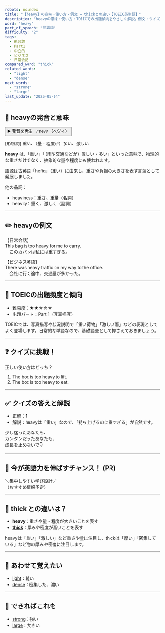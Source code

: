 ```yaml
---
robots: noindex
title: "【heavy】の意味・使い方・例文 ― thickとの違い【TOEIC英単語】"
description: "heavyの意味・使い方・TOEICでの出題傾向をやさしく解説。例文・クイズ付きでthickとの違いもわかりやすく学べます。"
word: "heavy"
part_of_speech: "形容詞"
difficulty: "2"
tags:
  - 形容詞
  - Part1
  - 中立的
  - ビジネス
  - 日常会話
compared_word: "thick"
related_words:
  - "light"
  - "dense"
next_words:
  - "strong"
  - "large"
last_update: "2025-05-04"
---
```


## 🔰 heavyの発音と意味

<button class="play-audio" onclick="playTTS('heavy')">
  <span class="play-audio-main">
    ▶️ 発音を再生　/ˈhevi/
  </span>
  <span class="play-audio-sub">
    （ヘヴィ）
  </span>
</button>

[形容詞] 重い、（量・程度が）多い、激しい

**heavy** は、「重い」「（雨や交通などが）激しい・多い」といった意味で、物理的な重さだけでなく、抽象的な量や程度にも使われます。

語源は古英語「hefig」（重い）に由来し、重さや負担の大きさを表す言葉として発展しました。

他の品詞：  
- heaviness：重さ、重量（名詞）
- heavily：重く、激しく（副詞）

---

## ✏️ heavyの例文

【日常会話】  
This bag is too heavy for me to carry.  
　このカバンは私には重すぎる。

【ビジネス英語】  
There was heavy traffic on my way to the office.  
　会社に行く途中、交通量が多かった。

---

## 🎯 TOEICの出題頻度と傾向

- 難易度：★★☆☆☆
- 出題パート：Part 1（写真描写）

TOEICでは、写真描写や状況説明で「重い荷物」「激しい雨」などの表現としてよく登場します。日常的な単語なので、基礎語彙として押さえておきましょう。

---

## ❓ クイズに挑戦！

正しい使い方はどっち？

1. The box is too heavy to lift.  
2. The box is too heavy to eat.

---

## ✅ クイズの答えと解説

- 正解：**1**
- 解説：heavyは「重い」なので、「持ち上げるのに重すぎる」が自然です。

少し迷ったあなたも、  
カンタンだったあなたも、  
成長を止めないで👇️

---

## 🚀 今が英語力を伸ばすチャンス！ (PR)

<div class="info-center">
＼集中しやすい学び設計／<br>  
（おすすめ情報予定）
</div>

---

## 🤔  thick との違いは？

- **heavy**：重さや量・程度が大きいことを表す
- **[thick](/word/thick)**：厚みや密度が高いことを表す

heavyは「重い」「激しい」など重さや量に注目し、thickは「厚い」「密集している」など物の厚みや密度に注目します。

---

## 🧩 あわせて覚えたい

- [light](/word/light)：軽い
- [dense](/word/dense)：密集した、濃い

---

## 📖 できればこれも

- [strong](/word/strong)：強い
- [large](/word/large)：大きい

<!-- cvid: aid22_bid38 -->
